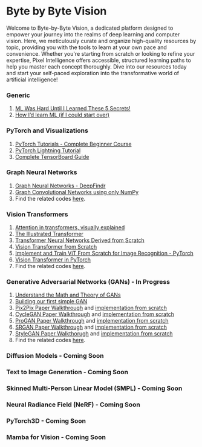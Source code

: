 # Byte by Byte Vision

Welcome to Byte-by-Byte Vision, a dedicated platform designed to empower your journey into the realms of deep learning and computer vision. Here, we meticulously curate and organize high-quality resources by topic, providing you with the tools to learn at your own pace and convenience. Whether you're starting from scratch or looking to refine your expertise, Pixel Intelligence offers accessible, structured learning paths to help you master each concept thoroughly. Dive into our resources today and start your self-paced exploration into the transformative world of artificial intelligence!

### Generic
  1. [ML Was Hard Until I Learned These 5 Secrets!](https://youtu.be/sJBO7rMR8ks?si=h9BtP0x1ywFW8U42)
  2. [How I’d learn ML (if I could start over)](https://youtu.be/gUmagAluXpk?si=4wiRwhonibEh2gsj)

### PyTorch and Visualizations
  1. [PyTorch Tutorials - Complete Beginner Course](https://youtube.com/playlist?list=PLqnslRFeH2UrcDBWF5mfPGpqQDSta6VK4&si=jOWoiKW3T1lTg_26)
  2. [PyTorch Lightning Tutorial](https://youtube.com/playlist?list=PLhhyoLH6IjfyL740PTuXef4TstxAK6nGP&si=ew27ODqjWKA1M1nz)
  3. [Complete TensorBoard Guide](https://youtu.be/k7KfYXXrOj0?si=uWwhut7UsE3KXl0G)

### Graph Neural Networks
  1. [Graph Neural Networks - DeepFindr](https://youtube.com/playlist?list=PLV8yxwGOxvvoNkzPfCx2i8an--Tkt7O8Z&si=VBMF5Zl8v-LJ-71k)
  2. [Graph Convolutional Networks using only NumPy](https://youtu.be/8qTnNXdkF1Q?si=o_z2rY6pjOVw6xwZ)
  3. Find the related codes [here](https://github.com/SoumyaratnaDebnath/Byte-by-Byte-Vision/tree/main/graph-convolution-networks-from-scratch).

### Vision Transformers
  1. [Attention in transformers, visually explained](https://youtu.be/eMlx5fFNoYc?si=pRbSARHssr38LjWx)
  2. [The Illustrated Transformer](https://jalammar.github.io/illustrated-transformer/)
  3. [Transformer Neural Networks Derived from Scratch](https://youtu.be/kWLed8o5M2Y?si=LoDpokjuaE_Lo5p3)
  4. [Vision Transformer from Scratch](https://youtu.be/pACWvXc-GLs?si=LIn29f-xGkUYy-H0)
  5. [Implement and Train ViT From Scratch for Image Recognition - PyTorch](https://youtu.be/Vonyoz6Yt9c?si=1bSgFETiMPXqw-ss)
  6. [Vision Transformer in PyTorch](https://youtu.be/ovB0ddFtzzA?si=jr6tgb0vMZpMO5DK)
  7. Find the related codes [here](https://github.com/SoumyaratnaDebnath/Byte-by-Byte-Vision/tree/main/vision-trasnformer-from-scratch).

### Generative Adversarial Networks (GANs) - In Progress
  1. [Understand the Math and Theory of GANs](https://youtu.be/J1aG12dLo4I?si=vuS8el8bImDw75l8)
  2. [Building our first simple GAN](https://youtu.be/OljTVUVzPpM?si=X2-mJx_7N_Z1jU4B)
  3. [Pix2Pix Paper Walkthrough](https://youtu.be/9SGs4Nm0VR4?si=UrbZG-GxCaAsDpbf) and [implementation from scratch](https://youtu.be/SuddDSqGRzg?si=l6eIx9cxyWoqzhuP)
  5. [CycleGAN Paper Walkthrough](https://youtu.be/5jziBapziYE?si=-mCy8ae3o42zWZ_H) and [implementation from scratch](https://youtu.be/4LktBHGCNfw?si=3Jue5Qen5gac20lh)
  7. [ProGAN Paper Walkthrough](https://youtu.be/lhs78if-E7E?si=JYt_qQjUiuKKfdl4) and [implementation from scratch](https://youtu.be/nkQHASviYac?si=uyfIQb0at9BYBHU8)
  8. [SRGAN Paper Walkthrough](https://youtu.be/fx-rXMcKlQc?si=88k7HFX1hPCx-olV) and [implementation from scratch](https://youtu.be/7FO9qDOhRCc?si=hT992fUyBe2_72Hc)
  9. [StyleGAN Paper Walkthorugh](https://youtu.be/qZuoU23ACTo?si=ZLgHJ39Wfhc-yO2Q) and [implementation from scratch](https://www.kaggle.com/code/tauilabdelilah/stylegan-implementation-from-scratch-pytorch)
  10. Find the related codes [here](https://github.com/SoumyaratnaDebnath/Byte-by-Byte-Vision/tree/main/GANs-implemented-from-scratch).
     
### Diffusion Models - Coming Soon 
### Text to Image Generation - Coming Soon
### Skinned Multi-Person Linear Model (SMPL) - Coming Soon
### Neural Radiance Field (NeRF) - Coming Soon
### PyTorch3D - Coming Soon
### Mamba for Vision - Coming Soon

